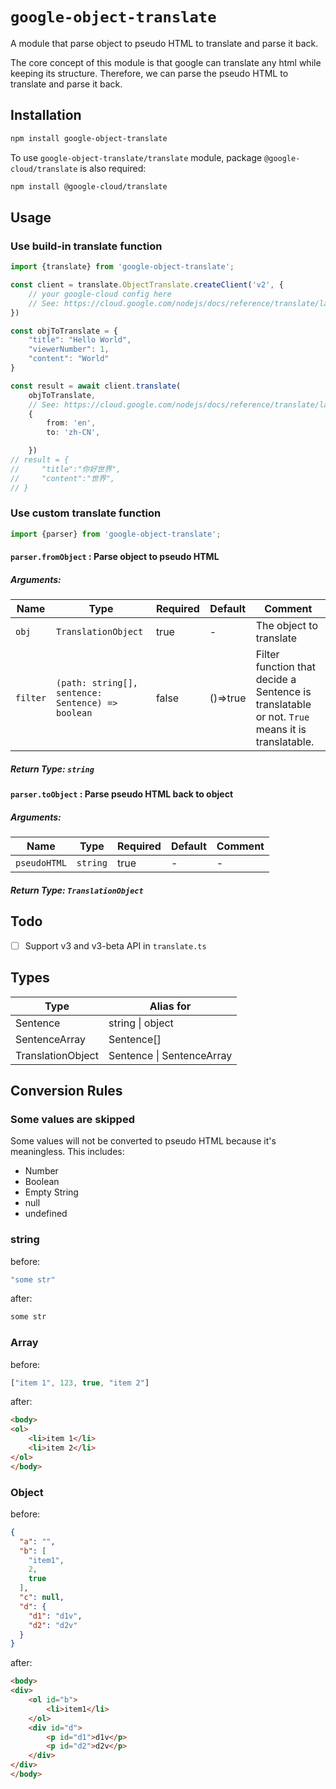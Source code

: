 # `google-object-translate`

A module that parse object to pseudo HTML to translate and parse it back.

The core concept of this module is that google can translate any html while keeping its structure. Therefore, we can
parse the pseudo HTML to translate and parse it back.

## Installation

```bash
npm install google-object-translate
```

To use `google-object-translate/translate` module, package `@google-cloud/translate` is also required:

```bash
npm install @google-cloud/translate
```

## Usage

### Use build-in translate function

```typescript
import {translate} from 'google-object-translate';

const client = translate.ObjectTranslate.createClient('v2', {
    // your google-cloud config here
    // See: https://cloud.google.com/nodejs/docs/reference/translate/latest/translate/v2.translateconfig
})

const objToTranslate = {
    "title": "Hello World",
    "viewerNumber": 1,
    "content": "World"
}

const result = await client.translate(
    objToTranslate,
    // See: https://cloud.google.com/nodejs/docs/reference/translate/latest/translate/v2.translaterequest
    {
        from: 'en',
        to: 'zh-CN',

    })
// result = {
//     "title":"你好世界",
//     "content":"世界",
// }
```

### Use custom translate function

```typescript
import {parser} from 'google-object-translate';
```

#### `parser.fromObject` : Parse object to pseudo HTML

##### Arguments:

| Name     | Type                                              | Required | Default  | Comment                                                      |
| -------- | ------------------------------------------------- | -------- | -------- | ------------------------------------------------------------ |
| `obj`    | `TranslationObject`                               | true     | -        | The object to translate                                      |
| `filter` | `(path: string[], sentence: Sentence) => boolean` | false    | ()=>true | Filter function that decide a Sentence is translatable or not. `True` means it is translatable. |

##### Return Type: `string`

#### `parser.toObject` : Parse pseudo HTML back to object

##### Arguments:

| Name         | Type     | Required | Default | Comment |
| ------------ | -------- | -------- | ------- | ------- |
| `pseudoHTML` | `string` | true     | -       | -       |

##### Return Type: `TranslationObject`

## Todo

- [ ] Support v3 and v3-beta API in `translate.ts`

## Types

| Type              | Alias for                 |
| ----------------- | ------------------------- |
| Sentence          | string \| object          |
| SentenceArray     | Sentence[]                |
| TranslationObject | Sentence \| SentenceArray |

## Conversion Rules

### Some values are skipped

Some values will not be converted to pseudo HTML because it's meaningless. This includes:

- Number
- Boolean
- Empty String
- null
- undefined

### string

before:

```typescript
"some str"
```

after:

```html
some str
```

### Array

before:

```typescript
["item 1", 123, true, "item 2"]
```

after:

```html
<body>
<ol>
    <li>item 1</li>
    <li>item 2</li>
</ol>
</body>
```

### Object

before:

```json
{
  "a": "",
  "b": [
    "item1",
    2,
    true
  ],
  "c": null,
  "d": {
    "d1": "d1v",
    "d2": "d2v"
  }
}
```

after:

```html
<body>
<div>
    <ol id="b">
        <li>item1</li>
    </ol>
    <div id="d">
        <p id="d1">d1v</p>
        <p id="d2">d2v</p>
    </div>
</div>
</body>
```

